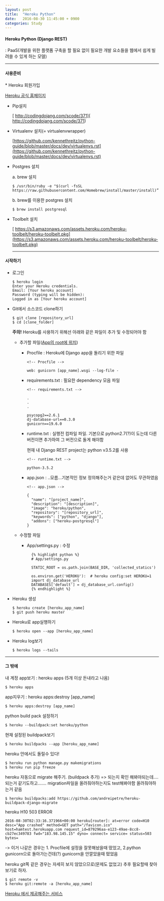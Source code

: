```yaml
---
layout: post
title:  "Heroku Python"
date:   2016-08-30 11:45:00 + 0900
categories: Study
---
```

<h4> Heroku Python (Django REST) </h4>
: PaaS(개발을 위한 플랫폼 구축을 할 필요 없이 필요한 개발 요소들을 웹에서 쉽게 빌려쓸 수 있게 하는 모델)

---
<h4> 사용준비 </h4>
* Heroku 회원가입

  [Heroku 공식 홈페이지](https://www.heroku.com/)

* Pip설치

  [ http://codingdojang.com/scode/371]( http://codingdojang.com/scode/371)

* Virtualenv 설치(= virtualenvwrapper)

  [https://github.com/kennethreitz/python-guide/blob/master/docs/dev/virtualenvs.rst](https://github.com/kennethreitz/python-guide/blob/master/docs/dev/virtualenvs.rst)

* Postgres 설치

  a. brew 설치

      $ /usr/bin/ruby -e "$(curl -fsSL https://raw.githubusercontent.com/Homebrew/install/master/install)”

  b. brew를 이용한 postgres 설치

      $ brew install postgresql


* Toolbelt 설치

  [ https://s3.amazonaws.com/assets.heroku.com/heroku-toolbelt/heroku-toolbelt.pkg](https://s3.amazonaws.com/assets.heroku.com/heroku-toolbelt/heroku-toolbelt.pkg)

  ---

<h4> 시작하기 </h4>

* 로그인

      $ heroku login
      Enter your Heroku credentials.
      Email: [Your heroku account]
      Password (typing will be hidden):
      Logged in as [Your heroku account]

* Git에서 소스코드 clone하기

      $ git clone [repository_url]
      $ cd [clone_folder]

  **주의!** Heroku를 사용하기 위해선 아래와 같은 파일이 추가 및 수정되어야 함

    * 추가할 파일(<u>App의 root에 위치</u>)

      * Procfile : Heroku에 Django app을 돌리기 위한 파일

            <!-- Procfile -->

            web: gunicorn [app_name].wsgi --log-file -

      * requirements.txt : 필요한 dependency 모음 파일

            <!-- requirements.txt -->

            .
            .
            .

            psycopg2==2.6.1
            dj-database-url==0.3.0
            gunicorn==19.6.0

      * runtime.txt : 실행전 컴파일 파일. 기본으로 python2.7(?)이 도는데 다른 버전이면 추가하여 그 버전으로 돌게 해야함

        현재 내 Django REST project는 python v3.5.2를 사용

            <!-- runtime.txt -->

            python-3.5.2

      * app.json : ..모름...기본적인 정보 정의해주는거 같은데 없어도 무관하였음

            <!-- app.json -->

            {
              "name": "[project_name]",
              "description": "[description]",
              "image": "heroku/python",
              "repository": "[repository_url]",
              "keywords": ["python", "django"],
              "addons": ["heroku-postgresql"]
            }

    * 수정할 파일

      * App/settings.py : 수정

              {% highlight python %}
              # App/settings.py

              STATIC_ROOT = os.path.join(BASE_DIR, 'collected_statics')

              os.environ.get('HEROKU'):  # heroku config:set HEROKU=1
              import dj_database_url
              DATABASES['default'] = dj_database_url.config()
              {% endhighlight %}

* Heroku 생성

      $ heroku create [heroku_app_name]
      $ git push heroku master

* Heroku로 app실행하기

      $ heroku open --app [heroku_app_name]

* Heroku log보기

      $ heroku logs --tails

---

<h4> 그 밖에 </h4>

내 계정 app보기 : heroku apps (5개 이상 돈내라고 나옴)

    $ heroku apps

app지우기 : heroku apps:destroy [app_name]

    $ heroku apps:destroy [app_name]

python build pack 설정하기

    $ heroku --buildpack:set heroku/python

현재 설정된 buildpack보기

    $ heroku buildpacks --app [heroku_app_name]


heroku 안에서도 돌릴수 있다!

    $ heroku run python manage.py makemigrations
    $ heroku run pip freeze


heroku 자동으로 migrate 해주기. (buildpack 추가) => 되는지 확인 해봐야되는데…. 되는거 같기도하고……. migration파일을 올려줘야하는지도 test해봐야함 올려줘야하는거 같음

    $ heroku buildpacks:add https://github.com/andreipetre/heroku-buildpack-django-migrate


heroku H10 503 ERROR

    2016-08-30T02:33:16.371966+00:00 heroku[router]: at=error code=H10 desc="App crashed" method=GET path="/favicon.ico" host=hamtest.herokuapp.com request_id=879296aa-e123-49ae-8cc8-cb27ec349783 fwd="183.98.145.15" dyno= connect= service= status=503 bytes=

-> 이거 나같은 경우는 1. Procfile에 설정을 잘못해놨을때 떴었고, 2.python gunicorn으로 돌아가는건데(?) gunicorn을 안깔았을때 떴었음


heroku git쪽 같은 경우는 자세히 보지 않았으므로(문제도 없었고) 추후 필요할때 찾아보기로 하자.

    $ git remote -v
    $ heroku git:remote -a [heroku_app_name]


[Heroku 에서 제공해주는 서비스](https://elements.heroku.com/addons)
